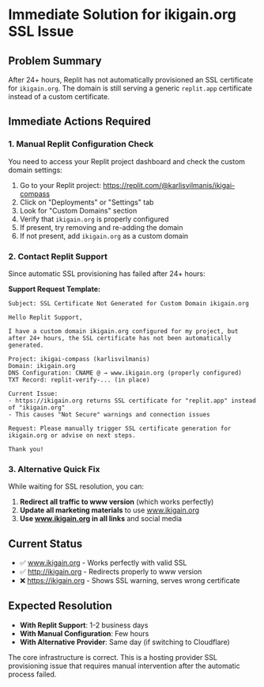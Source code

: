 # Immediate Solution for ikigain.org SSL Issue

## Problem Summary
After 24+ hours, Replit has not automatically provisioned an SSL certificate for `ikigain.org`. The domain is still serving a generic `replit.app` certificate instead of a custom certificate.

## Immediate Actions Required

### 1. Manual Replit Configuration Check
You need to access your Replit project dashboard and check the custom domain settings:

1. Go to your Replit project: https://replit.com/@karlisvilmanis/ikigai-compass
2. Click on "Deployments" or "Settings" tab
3. Look for "Custom Domains" section
4. Verify that `ikigain.org` is properly configured
5. If present, try removing and re-adding the domain
6. If not present, add `ikigain.org` as a custom domain

### 2. Contact Replit Support
Since automatic SSL provisioning has failed after 24+ hours:

**Support Request Template:**
```
Subject: SSL Certificate Not Generated for Custom Domain ikigain.org

Hello Replit Support,

I have a custom domain ikigain.org configured for my project, but after 24+ hours, the SSL certificate has not been automatically generated.

Project: ikigai-compass (karlisvilmanis)
Domain: ikigain.org
DNS Configuration: CNAME @ → www.ikigain.org (properly configured)
TXT Record: replit-verify-... (in place)

Current Issue:
- https://ikigain.org returns SSL certificate for "replit.app" instead of "ikigain.org"
- This causes "Not Secure" warnings and connection issues

Request: Please manually trigger SSL certificate generation for ikigain.org or advise on next steps.

Thank you!
```

### 3. Alternative Quick Fix
While waiting for SSL resolution, you can:

1. **Redirect all traffic to www version** (which works perfectly)
2. **Update all marketing materials** to use www.ikigain.org
3. **Use www.ikigain.org in all links** and social media

## Current Status
- ✅ www.ikigain.org - Works perfectly with valid SSL
- ✅ http://ikigain.org - Redirects properly to www version  
- ❌ https://ikigain.org - Shows SSL warning, serves wrong certificate

## Expected Resolution
- **With Replit Support**: 1-2 business days
- **With Manual Configuration**: Few hours
- **With Alternative Provider**: Same day (if switching to Cloudflare)

The core infrastructure is correct. This is a hosting provider SSL provisioning issue that requires manual intervention after the automatic process failed.